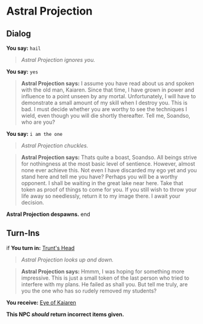 # Astral Projection

## Dialog

**You say:** `hail`



>*Astral Projection ignores you.*


**You say:** `yes`



>**Astral Projection says:** I assume you have read about us and spoken with the old man, Kaiaren. Since that time, I have grown in power and influence to a point unseen by any mortal. Unfortunately, I will have to demonstrate a small amount of my skill when I destroy you. This is bad. I must decide whether you are worthy to see the techniques I wield, even though you will die shortly thereafter. Tell me, Soandso, who are you?

**You say:** `i am the one`



>*Astral Projection chuckles.*


>**Astral Projection says:** Thats quite a boast, Soandso. All beings strive for nothingness at the most basic level of sentience. However, almost none ever achieve this. Not even I have discarded my ego yet and you stand here and tell me you have? Perhaps you will be a worthy opponent. I shall be waiting in the great lake near here. Take that token as proof of things to come for you. If you still wish to throw your life away so needlessly, return it to my image there. I await your decision.


**Astral Projection despawns.**
end

## Turn-Ins






if **You turn in:** [Trunt's Head](/item/1686)


>*Astral Projection looks up and down.*


>**Astral Projection says:** Hmmm, I was hoping for something more impressive. This is just a small token of the last person who tried to interfere with my plans. He failed as shall you. But tell me truly, are you the one who has so rudely removed my students?


 **You receive:**  [Eye of Kaiaren](/item/1687) 

**This NPC *should* return incorrect items given.**
